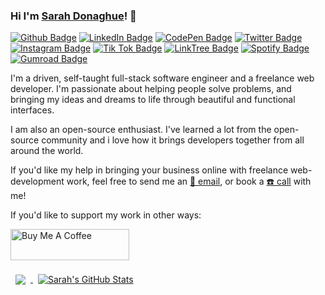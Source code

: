 ### Hi I'm <a href="https://sarahdonaghue.com" target="_blank">Sarah Donaghue</a>! 👋 

[![Github Badge](https://img.shields.io/badge/GitHub-FFFFFF?style=for-the-badge&logo=github&logoColor=black)](https://github.com/sarahdonaghue)
[![LinkedIn Badge](https://img.shields.io/badge/LinkedIn-0077B5?style=for-the-badge&logo=linkedin&logoColor=white)](https://linkedin.com/in/sarahdonaghue)
[![CodePen Badge](https://img.shields.io/badge/Codepen-000000?style=for-the-badge&logo=codepen&logoColor=white)](https://codepen.io/sarahdonaghue)
[![Twitter Badge](https://img.shields.io/badge/Twitter-1DA1F2?style=for-the-badge&logo=twitter&logoColor=white)](https://twitter.com/sarahmariesays)
[![Instagram Badge](https://img.shields.io/badge/Instagram-E4405F?style=for-the-badge&logo=instagram&logoColor=white)](https://instagram.com/sarahdonaghue)
[![Tik Tok Badge](https://img.shields.io/badge/TikTok-000000?style=for-the-badge&logo=tiktok&logoColor=white)](https://tiktok.com/@sarahdonaghue)
[![LinkTree Badge](https://img.shields.io/badge/linktree-39E09B?style=for-the-badge&logo=linktree&logoColor=white)](https://linktr.ee/sarahdonaghue)
[![Spotify Badge](https://img.shields.io/badge/Spotify-1ED760?&style=for-the-badge&logo=spotify&logoColor=white)](https://open.spotify.com/user/12135804377)
[![Gumroad Badge](https://img.shields.io/badge/GUMROAD-36a9ae?style=for-the-badge&logo=gumroad&logoColor=white)](https://app.gumroad.com/sarahdonaghue)



I'm a driven, self-taught full-stack software engineer and a freelance web developer. I'm passionate about helping people solve problems, and bringing my ideas and dreams to life through beautiful and functional interfaces. 

I am also an open-source enthusiast. I've learned a lot from the open-source community and i love how it brings developers together from all around the world. 

If you'd like my help in bringing your business online with freelance web-development work, feel free to send me an <a href = "mailto: sarah@sarahdonaghue.com">📧 email</a>, or book a <a href="https://calendly.com/sarahdonaghue" target="_blank">☎️ call</a> with me! 

If you'd like to support my work in other ways: 

<a href="https://www.buymeacoffee.com/sarahdonaghue" target="_blank"><img src="https://cdn.buymeacoffee.com/buttons/v2/default-violet.png" alt="Buy Me A Coffee" style="height: 50px !important;width: 190px !important;" ></a>

<a href="https://github.com/sarahdonaghue">
  <img align="center" style="margin:0.5rem" src="https://github-readme-stats.vercel.app/api/top-langs/?username=sarahdonaghue&hide=html,css&title_color=ffffff&text_color=c9cacc&icon_color=4AB197&bg_color=1A2B34" />
</a>

<a href="https://github.com/sarahdonaghue">
  <img align="center" style="margin:0.5rem" src="https://github-readme-stats.vercel.app/api?username=sarahdonaghue&show_icons=true&line_height=27&count_private=true&title_color=ffffff&text_color=c9cacc&icon_color=4AB097&bg_color=1A2B34" alt="Sarah's GitHub Stats" />
</a>
